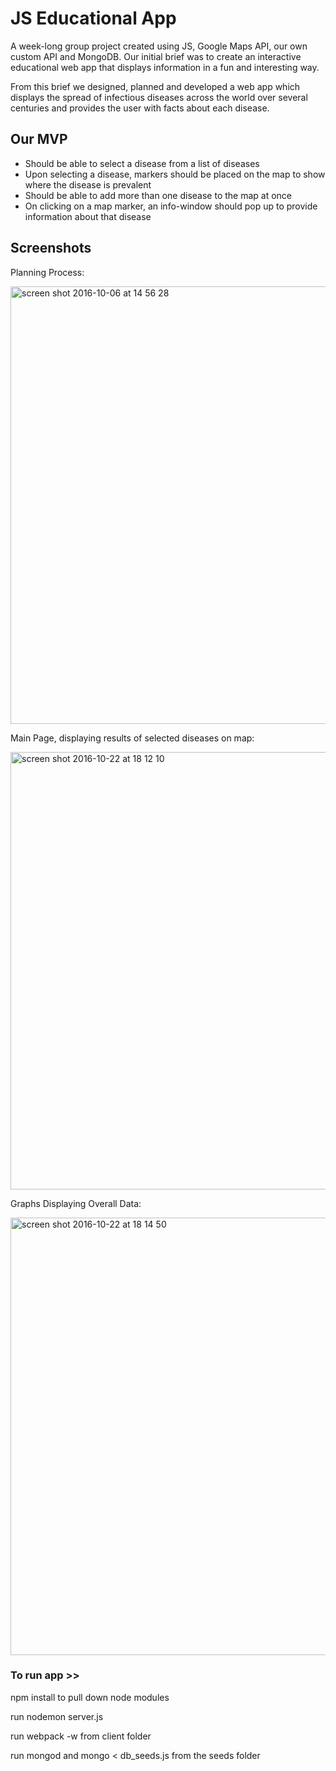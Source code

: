 # JS Educational App

A week-long group project created using JS, Google Maps API, our own custom API and MongoDB.
Our initial brief was to create an interactive educational web app that displays information in a fun and interesting way.  

From this brief we designed, planned and developed a web app which displays the spread of infectious diseases across the world over several centuries and provides the user with facts about each disease. 


## Our MVP

- Should be able to select a disease from a list of diseases
- Upon selecting a disease, markers should be placed on the map to show where the disease is prevalent
- Should be able to add more than one disease to the map at once
- On clicking on a map marker, an info-window should pop up to provide information about that disease 


## Screenshots

Planning Process:

<img width="700" alt="screen shot 2016-10-06 at 14 56 28" src="https://cloud.githubusercontent.com/assets/17990363/19608417/190b5844-97c9-11e6-86af-9809676254c7.png">


Main Page, displaying results of selected diseases on map:

<img width="700" alt="screen shot 2016-10-22 at 18 12 10" src="https://cloud.githubusercontent.com/assets/17990363/19621135/3484c8a2-9883-11e6-9da1-61d856378d26.png">


Graphs Displaying Overall Data:

<img width="700" alt="screen shot 2016-10-22 at 18 14 50" src="https://cloud.githubusercontent.com/assets/17990363/19621149/791e0654-9883-11e6-8737-635997ef9534.png">




### To run app >>
npm install to pull down node modules

run nodemon server.js

run webpack -w from client folder

run mongod and mongo < db_seeds.js from the seeds folder
